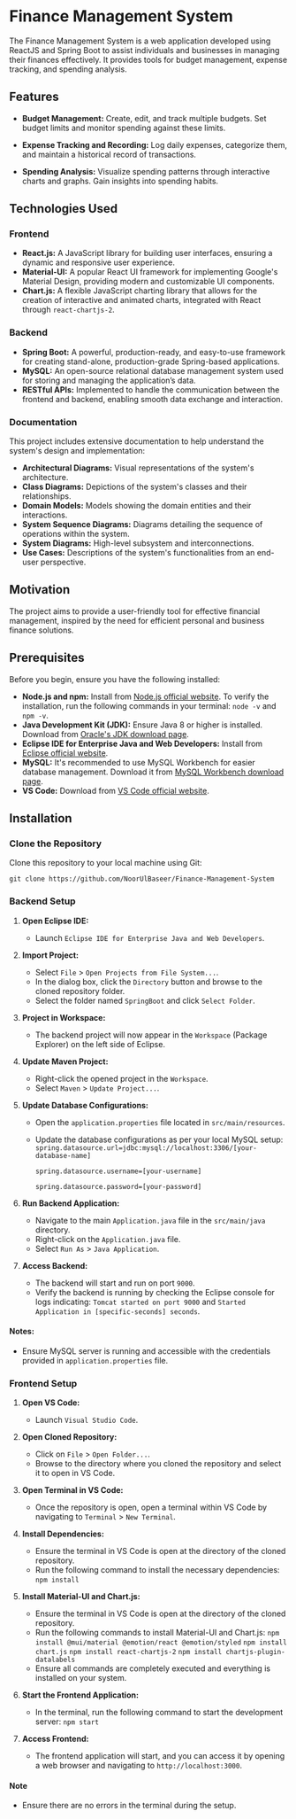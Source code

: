 # Finance Management System

The Finance Management System is a web application developed using ReactJS and Spring Boot to assist individuals and businesses in managing their finances effectively. It provides tools for budget management, expense tracking, and spending analysis.

## Features

- **Budget Management:** Create, edit, and track multiple budgets. Set budget limits and monitor spending against these limits.
  
- **Expense Tracking and Recording:** Log daily expenses, categorize them, and maintain a historical record of transactions.
  
- **Spending Analysis:** Visualize spending patterns through interactive charts and graphs. Gain insights into spending habits.

## Technologies Used

### Frontend

- **React.js:** A JavaScript library for building user interfaces, ensuring a dynamic and responsive user experience.
- **Material-UI:** A popular React UI framework for implementing Google's Material Design, providing modern and customizable UI components.
- **Chart.js:** A flexible JavaScript charting library that allows for the creation of interactive and animated charts, integrated with React through `react-chartjs-2`.

### Backend

- **Spring Boot:** A powerful, production-ready, and easy-to-use framework for creating stand-alone, production-grade Spring-based applications.
- **MySQL:** An open-source relational database management system used for storing and managing the application’s data.
- **RESTful APIs:** Implemented to handle the communication between the frontend and backend, enabling smooth data exchange and interaction.

### Documentation

This project includes extensive documentation to help understand the system's design and implementation:
- **Architectural Diagrams:** Visual representations of the system's architecture.
- **Class Diagrams:** Depictions of the system's classes and their relationships.
- **Domain Models:** Models showing the domain entities and their interactions.
- **System Sequence Diagrams:** Diagrams detailing the sequence of operations within the system.
- **System Diagrams:** High-level subsystem and interconnections.
- **Use Cases:** Descriptions of the system's functionalities from an end-user perspective.

## Motivation

The project aims to provide a user-friendly tool for effective financial management, inspired by the need for efficient personal and business finance solutions.

## Prerequisites

Before you begin, ensure you have the following installed:
- **Node.js and npm:** Install from [Node.js official website](https://nodejs.org/). To verify the installation, run the following commands in your terminal: ``node -v`` and ``npm -v``.
- **Java Development Kit (JDK):** Ensure Java 8 or higher is installed. Download from [Oracle's JDK download page](https://www.oracle.com/java/technologies/javase-downloads.html).
- **Eclipse IDE for Enterprise Java and Web Developers:** Install from [Eclipse official website](https://www.eclipse.org/downloads/packages/).
- **MySQL:** It's recommended to use MySQL Workbench for easier database management. Download it from [MySQL Workbench download page](https://dev.mysql.com/downloads/workbench/).
- **VS Code:** Download from [VS Code official website](https://code.visualstudio.com/).

## Installation

### Clone the Repository
Clone this repository to your local machine using Git:

```
git clone https://github.com/NoorUlBaseer/Finance-Management-System
```
### Backend Setup

1. **Open Eclipse IDE:**
   - Launch `Eclipse IDE for Enterprise Java and Web Developers`.

2. **Import Project:**
   - Select `File` > `Open Projects from File System...`.
   - In the dialog box, click the `Directory` button and browse to the cloned repository folder.
   - Select the folder named `SpringBoot` and click `Select Folder`.

3. **Project in Workspace:**
   - The backend project will now appear in the `Workspace` (Package Explorer) on the left side of Eclipse.

4. **Update Maven Project:**
   - Right-click the opened project in the `Workspace`.
   - Select `Maven` > `Update Project...`.

5. **Update Database Configurations:**
   - Open the `application.properties` file located in `src/main/resources`.
   - Update the database configurations as per your local MySQL setup:
        `spring.datasource.url=jdbc:mysql://localhost:3306/[your-database-name]`

        `spring.datasource.username=[your-username]`

        `spring.datasource.password=[your-password]`

6. **Run Backend Application:**
   - Navigate to the main `Application.java` file in the `src/main/java` directory.
   - Right-click on the `Application.java` file.
   - Select `Run As` > `Java Application`.

7. **Access Backend:**
   - The backend will start and run on port `9000`.
   - Verify the backend is running by checking the Eclipse console for logs indicating: `Tomcat started on port 9000` and `Started Application in [specific-seconds] seconds`.

#### Notes:
- Ensure MySQL server is running and accessible with the credentials provided in `application.properties` file.

### Frontend Setup

1. **Open VS Code:**
   - Launch `Visual Studio Code`.

2. **Open Cloned Repository:**
   - Click on `File` > `Open Folder...`.
   - Browse to the directory where you cloned the repository and select it to open in VS Code.

3. **Open Terminal in VS Code:**
   - Once the repository is open, open a terminal within VS Code by navigating to `Terminal` > `New Terminal`.

4. **Install Dependencies:**
   - Ensure the terminal in VS Code is open at the directory of the cloned repository.
   - Run the following command to install the necessary dependencies:
     `npm install`

5. **Install Material-UI and Chart.js:**
   - Ensure the terminal in VS Code is open at the directory of the cloned repository.
   - Run the following commands to install Material-UI and Chart.js:
     `npm install @mui/material @emotion/react @emotion/styled`
     `npm install chart.js`
     `npm install react-chartjs-2`
     `npm install chartjs-plugin-datalabels`
   - Ensure all commands are completely executed and everything is installed on your system.

6. **Start the Frontend Application:**
   - In the terminal, run the following command to start the development server:
    `npm start`

7. **Access Frontend:**
   - The frontend application will start, and you can access it by opening a web browser and navigating to `http://localhost:3000`.

#### Note
- Ensure there are no errors in the terminal during the setup.
